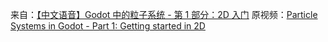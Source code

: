 来自：[【中文语音】Godot 中的粒子系统 - 第 1 部分：2D 入门](https://www.bilibili.com/video/BV1bx4y1n7RA)
原视频：[Particle Systems in Godot - Part 1: Getting started in 2D](https://www.youtube.com/watch?v=yKoGuBGZatY)

